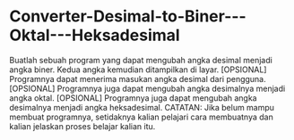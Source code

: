 # Converter-Desimal-to-Biner---Oktal---Heksadesimal
Buatlah sebuah program yang dapat mengubah angka desimal menjadi angka biner. Kedua angka kemudian ditampilkan di layar.  [OPSIONAL] Programnya dapat menerima masukan angka desimal dari pengguna.  [OPSIONAL] Programnya juga dapat mengubah angka desimalnya menjadi angka oktal.  [OPSIONAL] Programnya juga dapat mengubah angka desimalnya menjadi angka heksadesimal.    CATATAN: Jika belum mampu membuat programnya, setidaknya kalian pelajari cara membuatnya dan kalian jelaskan proses belajar kalian itu.
